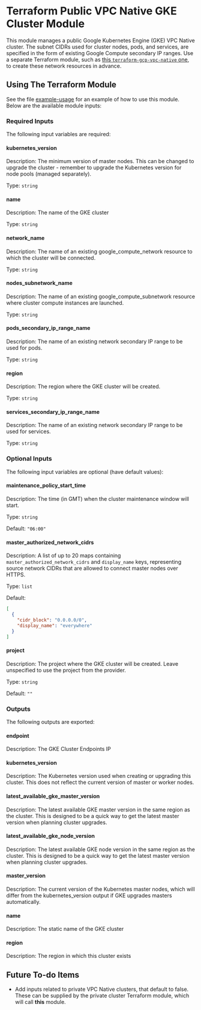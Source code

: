 # Terraform Public VPC Native GKE Cluster Module

This module manages a public Google Kubernetes Engine (GKE) VPC Native cluster. The subnet CIDRs used for cluster nodes, pods, and services, are specified in the form of existing Google Compute secondary IP ranges. Use a separate Terraform module, such as [this `terraform-gcp-vpc-native` one](https://github.com/reactiveops/terraform-gcp-vpc-native), to create these network resources in advance.

## Using The Terraform Module

See the file [example-usage](./example-usage) for an example of how to use this module. Below are the available module inputs:

### Required Inputs

The following input variables are required:

#### kubernetes\_version

Description: The minimum version of master nodes. This can be changed to upgrade the cluster - remember to upgrade the Kubernetes version for node pools (managed separately).

Type: `string`

#### name

Description: The name of the GKE cluster

Type: `string`

#### network\_name

Description: The name of an existing google_compute_network resource to which the cluster will be connected.

Type: `string`

#### nodes\_subnetwork\_name

Description: The name of an existing google_compute_subnetwork resource where cluster compute instances are launched.

Type: `string`

#### pods\_secondary\_ip\_range\_name

Description: The name of an existing network secondary IP range to be used for pods.

Type: `string`

#### region

Description: The region where the GKE cluster will be created.

Type: `string`

#### services\_secondary\_ip\_range\_name

Description: The name of an existing network secondary IP range to be used for services.

Type: `string`

### Optional Inputs

The following input variables are optional (have default values):

#### maintenance\_policy\_start\_time

Description: The time (in GMT) when the cluster maintenance window will start.

Type: `string`

Default: `"06:00"`

#### master\_authorized\_network\_cidrs

Description: A list of up to 20 maps containing `master_authorized_network_cidrs` and `display_name` keys, representing source network CIDRs that are allowed to connect master nodes over HTTPS.

Type: `list`

Default:

```json
[
  {
    "cidr_block": "0.0.0.0/0",
    "display_name": "everywhere"
  }
]
```

#### project

Description: The project where the GKE cluster will be created. Leave unspecified to use the project from the provider.

Type: `string`

Default: `""`

### Outputs

The following outputs are exported:

#### endpoint

Description: The GKE Cluster Endpoints IP

#### kubernetes\_version

Description: The Kubernetes version used when creating or upgrading this cluster. This does not reflect the current version of master or worker nodes.

#### latest\_available\_gke\_master\_version

Description: The latest available GKE master version in the same region as the cluster. This is designed to be a quick way to get the latest master version when planning cluster upgrades.

#### latest\_available\_gke\_node\_version

Description: The latest available GKE node version in the same region as the cluster. This is designed to be a quick way to get the latest master version when planning cluster upgrades.

#### master\_version

Description: The current version of the Kubernetes master nodes, which will differ from the kubernetes_version output if GKE upgrades masters automatically.

#### name

Description: The static name of the GKE cluster

#### region

Description: The region in which this cluster exists


## Future To-do Items

* Add inputs related to private VPC Native clusters, that default to false. These can be supplied by the private cluster Terraform module, which will call **this** module.
